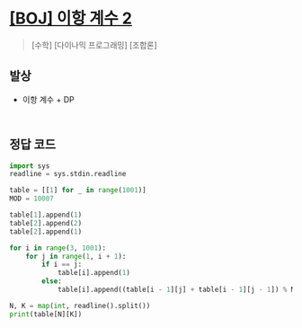 # [[BOJ] 이항 계수 2](https://www.acmicpc.net/problem/11051)

> [수학] [다이나믹 프로그래밍] [조합론]

## 발상

- 이항 계수 + DP

## <br>정답 코드

```python
import sys
readline = sys.stdin.readline

table = [[1] for _ in range(1001)]
MOD = 10007

table[1].append(1)
table[2].append(2)
table[2].append(1)

for i in range(3, 1001):
    for j in range(1, i + 1):
        if i == j:
            table[i].append(1)
        else:
            table[i].append((table[i - 1][j] + table[i - 1][j - 1]) % MOD)

N, K = map(int, readline().split())
print(table[N][K])
```
